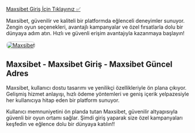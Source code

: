 <a href="http://www.redly.vip/3A5tsFl">Maxsibet Giriş İçin Tıklayınız ✅</a>
<p>Maxsibet, güvenilir ve kaliteli bir platformda eğlenceli deneyimler sunuyor. Zengin oyun seçenekleri, avantajlı kampanyalar ve özel fırsatlarla dolu bir dünyaya adım atın. Hızlı ve güvenli erişim avantajıyla kazanmaya başlayın!</p>

<a href="http://www.redly.vip/3A5tsFl" title="Maxsibet">
    <img src="https://i.ibb.co/MkY55wf/photo-2025-01-15-16-52-46.jpg" alt="Maxsibet" style="max-width: 100%; border: 2px solid #ddd; border-radius: 10px;">
</a>

<h2>Maxsibet - Maxsibet Giriş - Maxsibet Güncel Adres</h2>
<p>Maxsibet, kullanıcı dostu tasarımı ve yenilikçi özellikleriyle ön plana çıkıyor. Gelişmiş hizmet anlayışı, hızlı ödeme yöntemleri ve geniş içerik yelpazesiyle her kullanıcıya hitap eden bir platform sunuyor.</p>

<p>Kullanıcı memnuniyetini ön planda tutan Maxsibet, güvenilir altyapısıyla güvenli bir oyun ortamı sağlar. Şimdi giriş yaparak size özel kampanyaları keşfedin ve eğlence dolu bir dünyaya katılın!!</p>
